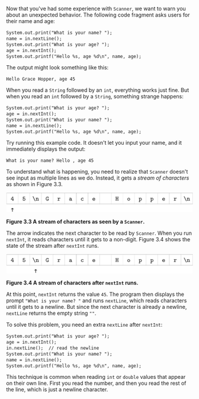 Now that you've had some experience with `Scanner`, we want to warn you about an unexpected behavior. The following code fragment asks users for their name and age:

```code
System.out.print("What is your name? ");
name = in.nextLine();
System.out.print("What is your age? ");
age = in.nextInt();
System.out.printf("Hello %s, age %d\n", name, age);
```

The output might look something like this:

```code
Hello Grace Hopper, age 45
```

When you read a `String` followed by an `int`, everything works just fine. But when you read an `int` followed by a `String`, something strange happens:

```code
System.out.print("What is your age? ");
age = in.nextInt();
System.out.print("What is your name? ");
name = in.nextLine();
System.out.printf("Hello %s, age %d\n", name, age);
```

Try running this example code. It doesn't let you input your name, and it immediately displays the output:

```code
What is your name? Hello , age 45
```

To understand what is happening, you need to realize that `Scanner` doesn't see input as multiple lines as we do. Instead, it gets a *stream of characters* as shown in Figure 3.3.

![Figure 3.3 A stream of characters as seen by a `Scanner`.](figs/hopper1.jpg)

**Figure 3.3 A stream of characters as seen by a `Scanner`.**


The arrow indicates the next character to be read by `Scanner`. When you run `nextInt`, it reads characters until it gets to a non-digit. Figure 3.4 shows the state of the stream after `nextInt` runs.

![Figure 3.4 A stream of characters after `nextInt` runs.](figs/hopper2.jpg)

**Figure 3.4 A stream of characters after `nextInt` runs.**

At this point, `nextInt` returns the value `45`. The program then displays the prompt `"What is your name? "` and runs `nextLine`, which reads characters until it gets to a newline. But since the next character is already a newline, `nextLine` returns the empty string `""`.

To solve this problem, you need an extra `nextLine` after `nextInt`:

```code
System.out.print("What is your age? ");
age = in.nextInt();
in.nextLine();  // read the newline
System.out.print("What is your name? ");
name = in.nextLine();
System.out.printf("Hello %s, age %d\n", name, age);
```

This technique is common when reading `int` or `double` values that appear on their own line. First you read the number, and then you read the rest of the line, which is just a newline character.